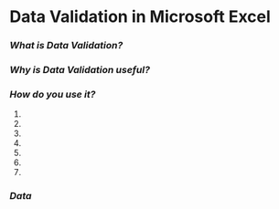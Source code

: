 # Data Validation in Microsoft Excel



### *What is Data Validation?*




### *Why is Data Validation useful?*




### *How do you use it?*


1) 
2) 
3) 
4) 
5) 
6)
7) 


### *Data*
